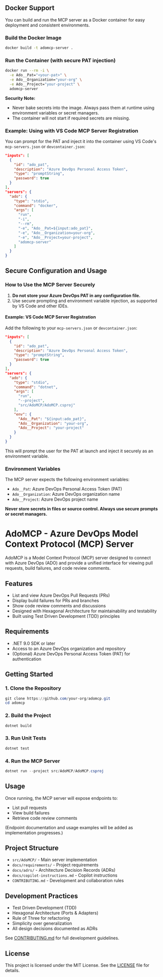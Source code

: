 
## Docker Support

You can build and run the MCP server as a Docker container for easy deployment and consistent environments.

### Build the Docker Image

```sh
docker build -t adomcp-server .
```

### Run the Container (with secure PAT injection)

```sh
docker run --rm -i \
  -e Ado__Pat="<your-pat>" \
  -e Ado__Organization="your-org" \
  -e Ado__Project="your-project" \
  adomcp-server
```

**Security Note:**
- Never bake secrets into the image. Always pass them at runtime using environment variables or secret managers.
- The container will not start if required secrets are missing.

### Example: Using with VS Code MCP Server Registration

You can prompt for the PAT and inject it into the container using VS Code's `mcp-servers.json` or `devcontainer.json`:

```json
"inputs": [
  {
    "id": "ado_pat",
    "description": "Azure DevOps Personal Access Token",
    "type": "promptString",
    "password": true
  }
],
"servers": {
  "ado": {
    "type": "stdio",
    "command": "docker",
    "args": [
      "run",
      "-i",
      "--rm",
      "-e", "Ado__Pat=${input:ado_pat}",
      "-e", "Ado__Organization=your-org",
      "-e", "Ado__Project=your-project",
      "adomcp-server"
    ]
  }
}
```
## Secure Configuration and Usage

### How to Use the MCP Server Securely

1. **Do not store your Azure DevOps PAT in any configuration file.**
2. Use secure prompting and environment variable injection, as supported by VS Code and other IDEs.

#### Example: VS Code MCP Server Registration

Add the following to your `mcp-servers.json` or `devcontainer.json`:

```json
"inputs": [
  {
    "id": "ado_pat",
    "description": "Azure DevOps Personal Access Token",
    "type": "promptString",
    "password": true
  }
],
"servers": {
  "ado": {
    "type": "stdio",
    "command": "dotnet",
    "args": [
      "run",
      "--project",
      "src/AdoMCP/AdoMCP.csproj"
    ],
    "env": {
      "Ado__Pat": "${input:ado_pat}",
      "Ado__Organization": "your-org",
      "Ado__Project": "your-project"
    }
  }
}
```

This will prompt the user for the PAT at launch and inject it securely as an environment variable.

### Environment Variables

The MCP server expects the following environment variables:

- `Ado__Pat`: Azure DevOps Personal Access Token (PAT)
- `Ado__Organization`: Azure DevOps organization name
- `Ado__Project`: Azure DevOps project name

**Never store secrets in files or source control. Always use secure prompts or secret managers.**
# AdoMCP - Azure DevOps Model Context Protocol (MCP) Server

AdoMCP is a Model Context Protocol (MCP) server designed to connect with Azure DevOps (ADO) and provide a unified interface for viewing pull requests, build failures, and code review comments.

## Features
- List and view Azure DevOps Pull Requests (PRs)
- Display build failures for PRs and branches
- Show code review comments and discussions
- Designed with Hexagonal Architecture for maintainability and testability
- Built using Test Driven Development (TDD) principles

## Requirements
- .NET 9.0 SDK or later
- Access to an Azure DevOps organization and repository
- (Optional) Azure DevOps Personal Access Token (PAT) for authentication

## Getting Started

### 1. Clone the Repository
```powershell
git clone https://github.com/your-org/adomcp.git
cd adomcp
```

### 2. Build the Project
```powershell
dotnet build
```

### 3. Run Unit Tests
```powershell
dotnet test
```

### 4. Run the MCP Server
```powershell
dotnet run --project src/AdoMCP/AdoMCP.csproj
```

## Usage
Once running, the MCP server will expose endpoints to:
- List pull requests
- View build failures
- Retrieve code review comments

(Endpoint documentation and usage examples will be added as implementation progresses.)

## Project Structure
- `src/AdoMCP/` - Main server implementation
- `docs/requirements/` - Project requirements
- `docs/adrs/` - Architecture Decision Records (ADRs)
- `docs/copilot-instructions.md` - Copilot instructions
- `CONTRIBUTING.md` - Development and collaboration rules

## Development Practices
- Test Driven Development (TDD)
- Hexagonal Architecture (Ports & Adapters)
- Rule of Three for refactoring
- Simplicity over generalization
- All design decisions documented as ADRs

See [CONTRIBUTING.md](./CONTRIBUTING.md) for full development guidelines.

## License
This project is licensed under the MIT License. See the [LICENSE](./LICENSE) file for details.
